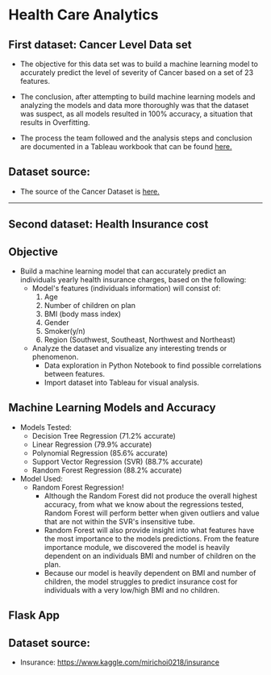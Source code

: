 # Health Care Analytics

## First dataset: Cancer Level Data set
* The objective for this data set was to build a machine learning model to accurately predict the level of severity of Cancer based on a set of 23 features.

* The conclusion, after attempting to build machine learning models and analyzing the models and data more thoroughly was that the dataset was suspect, as all models resulted in 100% accuracy, a situation that results in Overfitting.  
* The process the team followed and the analysis steps and conclusion are documented in a Tableau workbook that can be found [here.](https://public.tableau.com/profile/paul.hardy#!/vizhome/CancerStudyDataAnalysis/STORY-TheLungCancerLevelDataset?publish=yes)

## Dataset source:
* The source of the Cancer Dataset is [here.](https://www.kaggle.com/rishidamarla/cancer-patients-data)

---

## Second dataset: Health Insurance cost
## Objective
* Build a machine learning model that can accurately predict an individuals yearly health insurance charges, based on the following:
  * Model's features (individuals information) will consist of:
      1. Age
      2. Number of children on plan
      3. BMI (body mass index)
      4. Gender
      5. Smoker(y/n)
      6. Region (Southwest, Southeast, Northwest and Northeast)
  * Analyze the dataset and visualize any interesting trends or phenomenon. 
    * Data exploration in Python Notebook to find possible correlations between features.
    * Import dataset into Tableau for visual analysis. 

## Machine Learning Models and Accuracy
  * Models Tested:
    * Decision Tree Regression (71.2% accurate)
    * Linear Regression (79.9% accurate)
    * Polynomial Regression (85.6% accurate)
    * Support Vector Regression (SVR) (88.7% accurate)
    * Random Forest Regression (88.2% accurate)
  * Model Used: 
    * Random Forest Regression!
      * Although the Random Forest did not produce the overall highest accuracy, from what we know about the regressions tested, Random Forest will perform better when given outliers and value that are not within the SVR's insensitive tube. 
      * Random Forest will also provide insight into what features have the most importance to the models predictions. From the feature importance module, we discovered the model is heavily dependent on an individuals BMI and number of children on the plan. 
      * Because our model is heavily dependent on BMI and number of children, the model struggles to predict insurance cost for individuals with a very low/high BMI and no children. 

## Flask App

## Dataset source:
* Insurance: https://www.kaggle.com/mirichoi0218/insurance